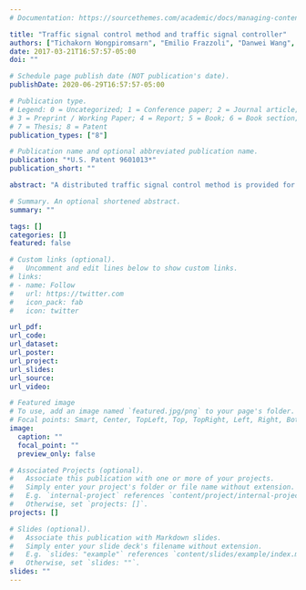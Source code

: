 ```yaml
---
# Documentation: https://sourcethemes.com/academic/docs/managing-content/

title: "Traffic signal control method and traffic signal controller"
authors: ["Tichakorn Wongpiromsarn", "Emilio Frazzoli", "Danwei Wang", "Tawit Uthaicharoenpong", "Yu Wang"]
date: 2017-03-21T16:57:57-05:00
doi: ""

# Schedule page publish date (NOT publication's date).
publishDate: 2020-06-29T16:57:57-05:00

# Publication type.
# Legend: 0 = Uncategorized; 1 = Conference paper; 2 = Journal article;
# 3 = Preprint / Working Paper; 4 = Report; 5 = Book; 6 = Book section;
# 7 = Thesis; 8 = Patent
publication_types: ["8"]

# Publication name and optional abbreviated publication name.
publication: "*U.S. Patent 9601013*"
publication_short: ""

abstract: "A distributed traffic signal control method is provided for a directed network comprising a plurality of junctions, each junction having a plurality of links connected thereto, the links comprising one or more upstream links and one or more downstream links, the method comprising: activating one of a plurality of phases of the junction for a predetermined time period which maximizes the directed network throughput based on current differential traffic backlogs between said one or more upstream links and said one or more downstream links, each phase providing a unique combination of traffic signals at the junction for guiding traffic from the upstream link(s) to the downstream link(s). There is also provided a corresponding traffic signal controller, a traffic control system comprising the traffic signal controller, and a computer readable medium having stored therein computer executable codes for instructing a computer processor to execute the distributed traffic signal control method."

# Summary. An optional shortened abstract.
summary: ""

tags: []
categories: []
featured: false

# Custom links (optional).
#   Uncomment and edit lines below to show custom links.
# links:
# - name: Follow
#   url: https://twitter.com
#   icon_pack: fab
#   icon: twitter

url_pdf:
url_code:
url_dataset:
url_poster:
url_project:
url_slides:
url_source:
url_video:

# Featured image
# To use, add an image named `featured.jpg/png` to your page's folder.
# Focal points: Smart, Center, TopLeft, Top, TopRight, Left, Right, BottomLeft, Bottom, BottomRight.
image:
  caption: ""
  focal_point: ""
  preview_only: false

# Associated Projects (optional).
#   Associate this publication with one or more of your projects.
#   Simply enter your project's folder or file name without extension.
#   E.g. `internal-project` references `content/project/internal-project/index.md`.
#   Otherwise, set `projects: []`.
projects: []

# Slides (optional).
#   Associate this publication with Markdown slides.
#   Simply enter your slide deck's filename without extension.
#   E.g. `slides: "example"` references `content/slides/example/index.md`.
#   Otherwise, set `slides: ""`.
slides: ""
---
```

